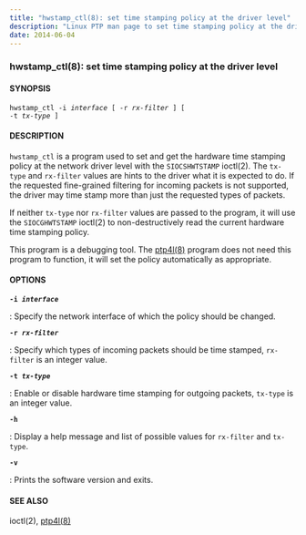 ```yaml
---
title: "hwstamp_ctl(8): set time stamping policy at the driver level"
description: "Linux PTP man page to set time stamping policy at the driver level."
date: 2014-06-04
---
```


### hwstamp_ctl(8): set time stamping policy at the driver level

#### SYNOPSIS

<code>hwstamp_ctl -i _interface_ [ -r _rx-filter_ ] [ -t _tx-type_ ]</code>

#### DESCRIPTION

`hwstamp_ctl` is a program used to set and get the hardware time stamping policy at the network driver level with the `SIOCSHWTSTAMP` ioctl(2). The `tx-type` and `rx-filter` values are hints to the driver what it is expected to do. If the requested fine-grained filtering for incoming packets is not supported, the driver may time stamp more than just the requested types of packets.

If neither `tx-type` nor `rx-filter` values are passed to the program, it will use the `SIOCGHWTSTAMP` ioctl(2) to non-destructively read the current hardware time stamping policy.

This program is a debugging tool. The [ptp4l(8)](/documentation/ptp4l/) program does not need this program to function, it will set the policy automatically as appropriate.

#### OPTIONS

<code>**-i _interface_**</code>

: Specify the network interface of which the policy should be changed.

<code>**-r _rx-filter_**</code>

: Specify which types of incoming packets should be time stamped, `rx-filter` is an integer value.

<code>**-t _tx-type_**</code>

: Enable or disable hardware time stamping for outgoing packets, `tx-type` is an integer value.

<code>**-h**</code>

: Display a help message and list of possible values for `rx-filter` and `tx-type`.

<code>**-v**</code>

: Prints the software version and exits.

#### SEE ALSO

ioctl(2), [ptp4l(8)](/documentation/ptp4l/)